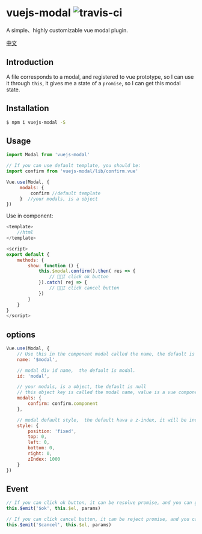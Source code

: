# vuejs-modal ![travis-ci](https://travis-ci.org/shaodahong/vuejs-modal.svg?branch=master)

A simple、highly customizable vue modal plugin.

[中文](README-ZH.md)

## Introduction

A file corresponds to a modal, and registered to vue prototype, so I can use it through `this`, it gives me a state of a `promise`, so I can get this modal state.

## Installation

```bash
$ npm i vuejs-modal -S
```

## Usage

```javascript
import Modal from 'vuejs-modal'

// If you can use default template, you should be:
import confirm from 'vuejs-modal/lib/confirm.vue'

Vue.use(Modal, {
     modals: {
         confirm //default template
     }  //your modals, is a object 
})
```

Use in component:

```js
<template>
    //html
</template>

<script>
export default {
    methods: {
        show: function () {
            this.$modal.confirm().then( res => {
                // I click ok button
            }).catch( rej => {
                // I click cancel button
            })
        }
    }
}
</script>
```

## options

```js
Vue.use(Modal, {
    // Use this in the component modal called the name, the default is $modal.
    name: '$modal',

    // modal div id name,  the default is modal.
    id: 'modal',

    // your modals, is a object, the default is null
    // this object key is called the modal name, value is a vue component. 
    modals: {
        confirm: confirm.component
    },

    // modal default style,  the default hava a z-index, it will be increment
    style: {
        position: 'fixed',
        top: 0,
        left: 0,
        bottom: 0,
        right: 0,
        zIndex: 1000
    }
})
```

## Event
```js
// If you can click ok button, it can be resolve promise, and you can get params in then:
this.$emit('$ok', this.$el, params)

// If you can click cancel button, it can be reject promise, and you can get params in catch:
this.$emit('$cancel', this.$el, params)
```